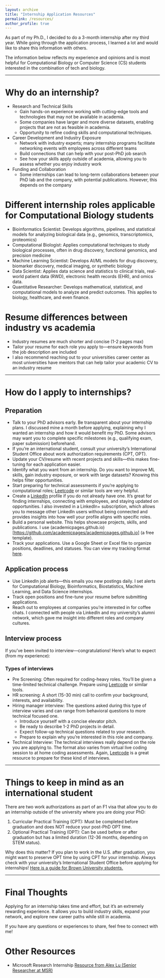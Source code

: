 ```yaml
---
layout: archive
title: "Internship Application Resources"
permalink: /resources/
author_profile: true
---
```


As part of my Ph.D., I decided to do a 3-month internship after my third year. While going through the application process, I learned a lot and would like to share this information with others.

The information below reflects my experience and opinions and is most helpful for Computational Biology or Computer Science (CS) students interested in the combination of tech and biology.

---

# Why do an internship?
* Research and Technical Skills 
  - Gain hands-on experience working with cutting-edge tools and technologies that may not be available in academia.
  - Some companies have larger and more diverse datasets, enabling projects that are not as feasible in academia.
  - Opportunity to refine coding skills and computational techniques.
* Career Development and Industry Exposure
  - Network with industry experts; many internship programs facilitate networking events with employees across different teams
  - Build connections that can help with your post-PhD job search
  - See how your skills apply outside of academia, allowing you to assess whether you enjoy industry work
* Funding and Collaboration
  - Some internships can lead to long-term collaborations between your PhD lab and the company, with potential publications. However, this depends on the company

# Different internship roles applicable for Computational Biology students
- Bioinformatics Scientist: Develops algorithms, pipelines, and statistical models for analyzing biological data (e.g., genomics, transcriptomics, proteomics)
- Computational Biologist: Applies computational techniques to study biological processes, often in drug discovery, functional genomics, and precision medicine
- Machine Learning Scientist: Develops AI/ML models for drug discovery, biomarker discovery, medical imaging, or synthetic biology
- Data Scientist: Applies data science and statistics to clinical trials, real-world patient data (RWD), electronic health records (EHR), and omics data.
- Quantitative Researcher: Develops mathematical, statistical, and computational models to analyze and predict outcomes. This applies to biology, healthcare, and even finance.

# Resume differences between industry vs academia
- Industry resumes are much shorter and concise (1-2 pages max)
- Tailor your resume for each role you apply to—ensure keywords from the job description are included
- I also recommend reaching out to your universities career center as most universities have mentors that can help tailor your academic CV to an industry resume

---

# How do I apply to internships?
## Preparation
- Talk to your PhD advisors early. Be transparent about your internship plans. I discussed mine a month before applying, explaining why I wanted an internship and how it would benefit my PhD. Some advisors may want you to complete specific milestones (e.g., qualifying exam, paper submission) beforehand.
- If you’re an international student, consult your university’s International Student Office about work authorization requirements (CPT, OPT).
- Update your CV/resume with recent projects and skills—this makes fine-tuning for each application easier.
- Identify what you want from an internship. Do you want to improve ML skills, gain industry exposure, or work with large datasets? Knowing this helps filter opportunities.
- Start preparing for technical assessments if you’re applying to computational roles; [Leetcode](https://leetcode.com/) or similar tools are very helpful.
- Create a [LinkedIn](https://www.linkedin.com/feed/) profile if you do not already have one.  It’s great for finding internships, connecting with employees, and staying updated on opportunities. I also invested in a LinkedIn+ subscription, which allows you to message other LinkedIn users without being connected and provides insights into how well your profile aligns with specific roles.
- Build a personal website. This helps showcase projects, skills, and publications. I use (academicpages.github.io)[https://github.com/academicpages/academicpages.github.io] (a free template).
- Track your applications. Use a Google Sheet or Excel file to organize positions, deadlines, and statuses. You can view my tracking format  [here](https://docs.google.com/spreadsheets/d/1xePFswsmH7u2TVA-dDCfp3ZPI5q57kveig0F4LQX6_A/edit?usp=sharing).

## Application process
- Use LinkedIn job alerts—this emails you new postings daily. I set alerts for Computational Biology, Bioinformatics, Biostatistics, Machine Learning, and Data Science internships.
- Track open positions and fine-tune your resume before submitting applications.
- Reach out to employees at companies you’re interested in for coffee chats. I connected with people via LinkedIn and my university’s alumni network, which gave me insight into different roles and company cultures.

## Interview process
If you’ve been invited to interview—congratulations! Here’s what to expect (from my experience):

### Types of interviews
- Pre Screening: Often required for coding-heavy roles. You’ll be given a time-limited technical challenge. Prepare using [Leetcode](https://leetcode.com/) or similar tools.
- HR screening: A short (15-30 min) call to confirm your background, interests, and availability.
- Hiring manager interview: The questions asked during this type of interview varies and can range from behavioral questions to more technical focused one. 
  - Introduce yourself with a concise elevator pitch.
  - Be ready to describe 1-2 PhD projects in detail.
  - Expect follow-up technical questions related to your research.
  - Prepare to explain why you’re interested in this role and company.
- Technical Interview: The technical interviews really depend on the role you are applying to. The format also varies from virtual live coding session to at home coding assessments. Again, [Leetcode](https://leetcode.com/) is a great resource to prepare for these kind of interviews.

---

# Things to keep in mind as an international student
There are two work authorizations as part of an F1 visa that allow you to do an internship outside of the university where you are doing your PhD: 
  1. Curricular Practical Training (CPT): Must be completed before graduation and does NOT reduce your post-PhD OPT time.
  2. Optional Practical Training (OPT): Can be used before or after graduation but has a limited duration (12-36 months, depending on STEM status).

Why does this matter? If you plan to work in the U.S. after graduation, you might want to preserve OPT time by using CPT for your internship.  Always check with your university’s International Student Office before applying for internships!
[Here is a guide for Brown University students.](https://oisss.brown.edu/international-students/currently-brown/f-1-students/employment/cpt)

---

# Final Thoughts

Applying for an internship takes time and effort, but it’s an extremely rewarding experience. It allows you to build industry skills, expand your network, and explore new career paths while still in academia.

If you have any questions or experiences to share, feel free to connect with me!

# Other Resources
- Microsoft Research Internship [Resource from Alex Lu (Senior Researcher at MSR)](https://www.alexluresearch.com/resources/internships/)


